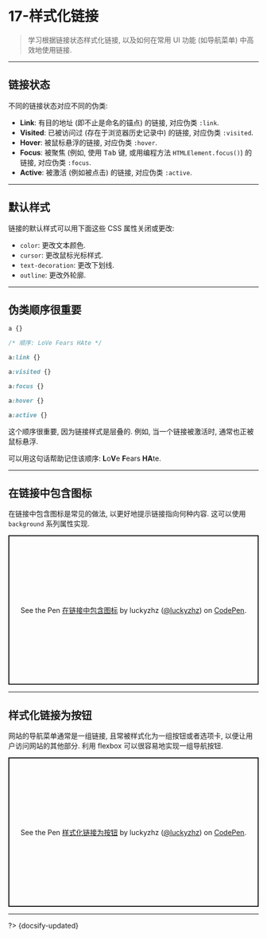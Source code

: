 # 17-样式化链接

> 学习根据链接状态样式化链接, 以及如何在常用 UI 功能 (如导航菜单) 中高效地使用链接.

---

## 链接状态

不同的链接状态对应不同的伪类:

- **Link**: 有目的地址 (即不止是命名的锚点) 的链接, 对应伪类 `:link`.
- **Visited**: 已被访问过 (存在于浏览器历史记录中) 的链接, 对应伪类 `:visited`.
- **Hover**: 被鼠标悬浮的链接, 对应伪类 `:hover`.
- **Focus**: 被聚焦 (例如, 使用 <kbd>Tab</kbd> 键, 或用编程方法 `HTMLElement.focus()`) 的链接, 对应伪类 `:focus`.
- **Active**: 被激活 (例如被点击) 的链接, 对应伪类 `:active`.

---

## 默认样式

链接的默认样式可以用下面这些 CSS 属性关闭或更改:

- `color`: 更改文本颜色.
- `cursor`: 更改鼠标光标样式.
- `text-decoration`: 更改下划线.
- `outline`: 更改外轮廓.

---

## 伪类顺序很重要

```css
a {}

/* 顺序: LoVe Fears HAte */

a:link {}

a:visited {}

a:focus {}

a:hover {}

a:active {}
```

这个顺序很重要, 因为链接样式是层叠的. 例如, 当一个链接被激活时, 通常也正被鼠标悬浮.

可以用这句话帮助记住该顺序: **L**o**V**e **F**ears **HA**te.

---

## 在链接中包含图标

在链接中包含图标是常见的做法, 以更好地提示链接指向何种内容. 这可以使用 `background` 系列属性实现.

<p class="codepen" data-height="300" data-default-tab="html,result" data-slug-hash="ZEPdyRM" data-editable="true" data-user="luckyzhz" style="height: 300px; box-sizing: border-box; display: flex; align-items: center; justify-content: center; border: 2px solid; margin: 1em 0; padding: 1em;">
  <span>See the Pen <a href="https://codepen.io/luckyzhz/pen/ZEPdyRM">
  在链接中包含图标</a> by luckyzhz (<a href="https://codepen.io/luckyzhz">@luckyzhz</a>)
  on <a href="https://codepen.io">CodePen</a>.</span>
</p>
<script async src="https://cpwebassets.codepen.io/assets/embed/ei.js"></script>

---

## 样式化链接为按钮

网站的导航菜单通常是一组链接, 且常被样式化为一组按钮或者选项卡, 以便让用户访问网站的其他部分. 利用 flexbox 可以很容易地实现一组导航按钮.

<p class="codepen" data-height="300" data-default-tab="html,result" data-slug-hash="KKEjqvy" data-editable="true" data-user="luckyzhz" style="height: 300px; box-sizing: border-box; display: flex; align-items: center; justify-content: center; border: 2px solid; margin: 1em 0; padding: 1em;">
  <span>See the Pen <a href="https://codepen.io/luckyzhz/pen/KKEjqvy">
  样式化链接为按钮</a> by luckyzhz (<a href="https://codepen.io/luckyzhz">@luckyzhz</a>)
  on <a href="https://codepen.io">CodePen</a>.</span>
</p>
<script async src="https://cpwebassets.codepen.io/assets/embed/ei.js"></script>



---

?> {docsify-updated}